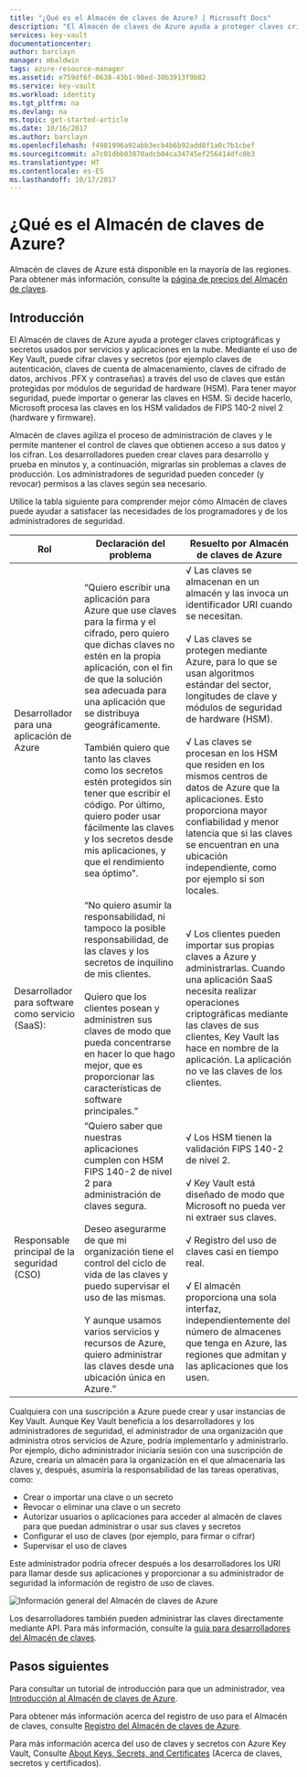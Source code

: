 ```yaml
---
title: "¿Qué es el Almacén de claves de Azure? | Microsoft Docs"
description: "El Almacén de claves de Azure ayuda a proteger claves criptográficas y secretos usados por servicios y aplicaciones en la nube. Mediante el uso de Almacén de claves de Azure, los clientes pueden cifrar claves y secretos (por ejemplo claves de autenticación, claves de cuenta de almacenamiento, claves de cifrado de datos, archivos .PFX y contraseñas) a través de claves que están protegidas por módulos de seguridad de hardware (HSM)."
services: key-vault
documentationcenter: 
author: barclayn
manager: mbaldwin
tags: azure-resource-manager
ms.assetid: e759df6f-0638-43b1-98ed-30b3913f9b82
ms.service: key-vault
ms.workload: identity
ms.tgt_pltfrm: na
ms.devlang: na
ms.topic: get-started-article
ms.date: 10/16/2017
ms.author: barclayn
ms.openlocfilehash: f4981996a92abb3ecb4b6b92add8f1a0c7b1cbef
ms.sourcegitcommit: a7c01dbb03870adcb04ca34745ef256414dfc0b3
ms.translationtype: HT
ms.contentlocale: es-ES
ms.lasthandoff: 10/17/2017
---
```

# <a name="what-is-azure-key-vault"></a>¿Qué es el Almacén de claves de Azure?
Almacén de claves de Azure está disponible en la mayoría de las regiones. Para obtener más información, consulte la [página de precios del Almacén de claves](https://azure.microsoft.com/pricing/details/key-vault/).

## <a name="introduction"></a>Introducción
El Almacén de claves de Azure ayuda a proteger claves criptográficas y secretos usados por servicios y aplicaciones en la nube. Mediante el uso de Key Vault, puede cifrar claves y secretos (por ejemplo claves de autenticación, claves de cuenta de almacenamiento, claves de cifrado de datos, archivos .PFX y contraseñas) a través del uso de claves que están protegidas por módulos de seguridad de hardware (HSM). Para tener mayor seguridad, puede importar o generar las claves en HSM. Si decide hacerlo, Microsoft procesa las claves en los HSM validados de FIPS 140-2 nivel 2 (hardware y firmware).  

Almacén de claves agiliza el proceso de administración de claves y le permite mantener el control de claves que obtienen acceso a sus datos y los cifran. Los desarrolladores pueden crear claves para desarrollo y prueba en minutos y, a continuación, migrarlas sin problemas a claves de producción. Los administradores de seguridad pueden conceder (y revocar) permisos a las claves según sea necesario.

Utilice la tabla siguiente para comprender mejor cómo Almacén de claves puede ayudar a satisfacer las necesidades de los programadores y de los administradores de seguridad.

| Rol | Declaración del problema | Resuelto por Almacén de claves de Azure |
| --- | --- | --- |
| Desarrollador para una aplicación de Azure |“Quiero escribir una aplicación para Azure que use claves para la firma y el cifrado, pero quiero que dichas claves no estén en la propia aplicación, con el fin de que la solución sea adecuada para una aplicación que se distribuya geográficamente. <br/><br/>También quiero que tanto las claves como los secretos estén protegidos sin tener que escribir el código. Por último, quiero poder usar fácilmente las claves y los secretos desde mis aplicaciones, y que el rendimiento sea óptimo". |√ Las claves se almacenan en un almacén y las invoca un identificador URI cuando se necesitan.<br/><br/> √ Las claves se protegen mediante Azure, para lo que se usan algoritmos estándar del sector, longitudes de clave y módulos de seguridad de hardware (HSM).<br/><br/> √ Las claves se procesan en los HSM que residen en los mismos centros de datos de Azure que la aplicaciones. Esto proporciona mayor confiabilidad y menor latencia que si las claves se encuentran en una ubicación independiente, como por ejemplo si son locales. |
| Desarrollador para software como servicio (SaaS): |“No quiero asumir la responsabilidad, ni tampoco la posible responsabilidad, de las claves y los secretos de inquilino de mis clientes. <br/><br/>Quiero que los clientes posean y administren sus claves de modo que pueda concentrarse en hacer lo que hago mejor, que es proporcionar las características de software principales.” |√ Los clientes pueden importar sus propias claves a Azure y administrarlas. Cuando una aplicación SaaS necesita realizar operaciones criptográficas mediante las claves de sus clientes, Key Vault las hace en nombre de la aplicación. La aplicación no ve las claves de los clientes. |
| Responsable principal de la seguridad (CSO) |“Quiero saber que nuestras aplicaciones cumplen con HSM FIPS 140-2 de nivel 2 para administración de claves segura. <br/><br/>Deseo asegurarme de que mi organización tiene el control del ciclo de vida de las claves y puedo supervisar el uso de las mismas. <br/><br/>Y aunque usamos varios servicios y recursos de Azure, quiero administrar las claves desde una ubicación única en Azure.” |√ Los HSM tienen la validación FIPS 140-2 de nivel 2.<br/><br/>√ Key Vault está diseñado de modo que Microsoft no pueda ver ni extraer sus claves.<br/><br/>√ Registro del uso de claves casi en tiempo real.<br/><br/>√ El almacén proporciona una sola interfaz, independientemente del número de almacenes que tenga en Azure, las regiones que admitan y las aplicaciones que los usen. |

Cualquiera con una suscripción a Azure puede crear y usar instancias de Key Vault. Aunque Key Vault beneficia a los desarrolladores y los administradores de seguridad, el administrador de una organización que administra otros servicios de Azure, podría implementarlo y administrarlo. Por ejemplo, dicho administrador iniciaría sesión con una suscripción de Azure, crearía un almacén para la organización en el que almacenaría las claves y, después, asumiría la responsabilidad de las tareas operativas, como:

* Crear o importar una clave o un secreto
* Revocar o eliminar una clave o un secreto
* Autorizar usuarios o aplicaciones para acceder al almacén de claves para que puedan administrar o usar sus claves y secretos
* Configurar el uso de claves (por ejemplo, para firmar o cifrar)
* Supervisar el uso de claves

Este administrador podría ofrecer después a los desarrolladores los URI para llamar desde sus aplicaciones y proporcionar a su administrador de seguridad la información de registro de uso de claves. 

   ![Información general del Almacén de claves de Azure][1]

Los desarrolladores también pueden administrar las claves directamente mediante API. Para más información, consulte la [guía para desarrolladores del Almacén de claves](key-vault-developers-guide.md).

## <a name="next-steps"></a>Pasos siguientes
Para consultar un tutorial de introducción para que un administrador, vea [Introducción al Almacén de claves de Azure](key-vault-get-started.md).

Para obtener más información acerca del registro de uso para el Almacén de claves, consulte [Registro del Almacén de claves de Azure](key-vault-logging.md).

Para más información acerca del uso de claves y secretos con Azure Key Vault, Consulte [About Keys, Secrets, and Certificates](https://msdn.microsoft.com/library/azure/dn903623\(v=azure.1\).aspx) (Acerca de claves, secretos y certificados).

<!--Image references-->
[1]: ./media/key-vault-whatis/AzureKeyVault_overview.png
